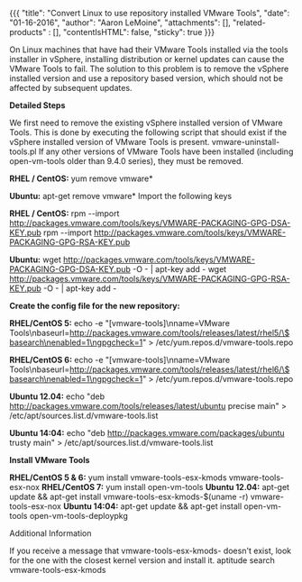 {{{
  "title": "Convert Linux to use repository installed VMware Tools",
  "date": "01-16-2016",
  "author": "Aaron LeMoine",
  "attachments": [],
  "related-products" : [],
  "contentIsHTML": false,
  "sticky": true
}}}

On Linux machines that have had their VMware Tools installed via the tools installer in vSphere, installing distribution or kernel updates can cause the VMware Tools to fail.  The solution to this problem is to remove the vSphere installed version and use a repository based version, which should not be affected by subsequent updates.

**Detailed Steps**

We first need to remove the existing vSphere installed version of VMware Tools.  This is done by executing the following script that should exist if the vSphere installed version of VMware Tools is present.
vmware-uninstall-tools.pl
If any other versions of VMware Tools have been installed (including open-vm-tools older than 9.4.0 series), they must be removed. 

**RHEL / CentOS:**
yum remove vmware*

**Ubuntu:**
apt-get remove vmware*
Import the following keys

**RHEL / CentOS:**
rpm --import http://packages.vmware.com/tools/keys/VMWARE-PACKAGING-GPG-DSA-KEY.pub
rpm --import http://packages.vmware.com/tools/keys/VMWARE-PACKAGING-GPG-RSA-KEY.pub

**Ubuntu:**
wget http://packages.vmware.com/tools/keys/VMWARE-PACKAGING-GPG-DSA-KEY.pub -O - | apt-key add -
wget http://packages.vmware.com/tools/keys/VMWARE-PACKAGING-GPG-RSA-KEY.pub -O - | apt-key add -

**Create the config file for the new repository:**

**RHEL/CentOS 5:**
echo -e "[vmware-tools]\nname=VMware Tools\nbaseurl=http://packages.vmware.com/tools/releases/latest/rhel5/\$basearch\nenabled=1\ngpgcheck=1" > /etc/yum.repos.d/vmware-tools.repo

**RHEL/CentOS 6:**
echo -e "[vmware-tools]\nname=VMware Tools\nbaseurl=http://packages.vmware.com/tools/releases/latest/rhel6/\$basearch\nenabled=1\ngpgcheck=1" > /etc/yum.repos.d/vmware-tools.repo

**Ubuntu 12.04:**
echo "deb http://packages.vmware.com/tools/releases/latest/ubuntu precise main" > /etc/apt/sources.list.d/vmware-tools.list

**Ubuntu 14:04:**
echo "deb http://packages.vmware.com/packages/ubuntu trusty main" > /etc/apt/sources.list.d/vmware-tools.list

**Install VMware Tools**

**RHEL/CentOS 5 & 6:**
yum install vmware-tools-esx-kmods vmware-tools-esx-nox
**RHEL/CentOS 7:**
yum install open-vm-tools
**Ubuntu 12.04:**
apt-get update && apt-get install vmware-tools-esx-kmods-$(uname -r) vmware-tools-esx-nox
**Ubuntu 14:04:**
apt-get update && apt-get install open-vm-tools open-vm-tools-deploypkg

Additional Information

If you receive a message that vmware-tools-esx-kmods-<kernel version> doesn't exist, look for the one with the closest kernel version and install it.
aptitude search vmware-tools-esx-kmods

